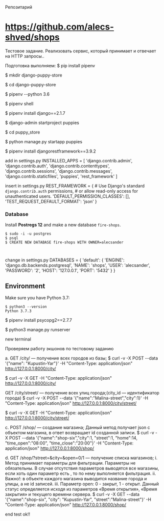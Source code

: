 Репозитарий

# https://github.com/alecs-shved/shops

Тестовое задание. Реализовать сервис, который принимает и отвечает на HTTP запросы..


Подготовка выполняем:
$ pip install pipenv

$ mkdir django-puppy-store

$ cd django-puppy-store

$ pipenv --python 3.6

$ pipenv shell

$ pipenv install django==2.1.7

$ django-admin startproject puppies

$ cd puppy_store

$ python manage.py startapp puppies

$ pipenv install djangorestframework==3.9.2

add in settings.py
INSTALLED_APPS = [
    'django.contrib.admin',
    'django.contrib.auth',
    'django.contrib.contenttypes',
    'django.contrib.sessions',
    'django.contrib.messages',
    'django.contrib.staticfiles',
    'puppies',
    'rest_framework'
]

insert in settings.py
REST_FRAMEWORK = {
    # Use Django's standard `django.contrib.auth` permissions,
    # or allow read-only access for unauthenticated users.
    'DEFAULT_PERMISSION_CLASSES': [],
    'TEST_REQUEST_DEFAULT_FORMAT': 'json'
}

### Database

Install **Postregs 12** and make a new database `fire-shops`.

```
$ sudo -i -u postgres
$ psql
$ CREATE NEW DATABASE fire-shops WITH OWNER=alecsander



```
change in settings.py
DATABASES = {
    'default': {
        'ENGINE': 'django.db.backends.postgresql',
        'NAME': 'shops',
        'USER': 'alecsander',
        'PASSWORD': '2',
        'HOST': '127.0.0.1',
        'PORT': '5432'
    }
}
## Environment

Make sure you have Python 3.7:

```
$ python3 --version
Python 3.7.3
```

$ pipenv install psycopg2==2.7.7


$ python3 manage.py runserver

new terminal

Проверяем работу экшонов по тестовому заданию

a. GET /city/ — получение всех городов из базы;
$ curl  -v -X POST --data '{"name": "Kupustin-Yar"}' -H "Content-Type: application/json"  http://127.0.0.1:8000/city/

$ curl  -v -X GET -H "Content-Type: application/json"  http://127.0.0.1:8000/city/

GET /city/street/ — получение всех улиц города;(city_id —
идентификатор города)
$ curl  -v -X POST --data '{"name":"Malina-street","city":1}' -H "Content-Type: application/json"  http://127.0.0.1:8000/city/street/

$ curl  -v -X GET -H "Content-Type: application/json"  http://127.0.0.1:8000/city/street/

c. POST /shop/ — создание магазина; Данный метод получает json c
объектом магазина, в ответ возвращает id созданной записи.
$ curl  -v -X POST --data '{"name":"shop-six","city":1, "street":1, "home":14, "time_open":"08:00", "time_close":"20:00"}' -H "Content-Type: application/json"  http://127.0.0.1:8000/shop/

d. GET /shop/?street=&city=&open=0/1 — получение списка магазинов;
i.
Метод принимает параметры для фильтрации. Параметры не
обязательны. В случае отсутствия параметров выводятся все
магазины, если хоть один параметр есть , то по нему
выполняется фильтрация.
ii.
Важно!: в объекте каждого магазина выводится название
города и улицы, а не id записей.
iii. Параметр open: 0 - закрыт, 1 - открыт. Данный статус
определяется исходя из параметров «Время открытия»,
«Время закрытия» и текущего времени сервера.
$ curl  -v -X GET --data '{"name":"shop-six", "city": "Kupustin-Yar", "street":"Malina-street"}' -H "Content-Type: application/json"  http://127.0.0.1:8000/shop/



end test ok!!